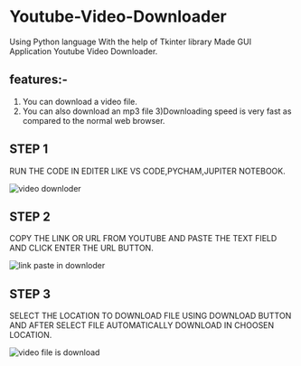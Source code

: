 # Youtube-Video-Downloader
Using Python language With the help of Tkinter library Made GUI Application Youtube  Video Downloader.

## features:-
1) You can download a video file.
2) You can also download an mp3 file
3)Downloading speed is very fast as compared to the normal web browser.

## STEP 1
RUN THE CODE IN EDITER LIKE VS CODE,PYCHAM,JUPITER NOTEBOOK.

![video downloder](https://user-images.githubusercontent.com/59960810/102697046-a5bb4180-4258-11eb-90fd-85620af0fdcf.jpg)

## STEP 2
COPY THE LINK OR URL FROM YOUTUBE AND PASTE THE TEXT FIELD AND CLICK ENTER THE URL BUTTON.

![link paste in downloder](https://user-images.githubusercontent.com/59960810/102697204-1adb4680-425a-11eb-9e85-5c7fc191ceec.jpg)

## STEP 3
SELECT THE LOCATION TO DOWNLOAD FILE USING DOWNLOAD BUTTON AND AFTER SELECT FILE AUTOMATICALLY DOWNLOAD IN CHOOSEN LOCATION.

![video file is  download](https://user-images.githubusercontent.com/59960810/102697113-3e51c180-4259-11eb-99c4-b143c3658e5e.jpg)
